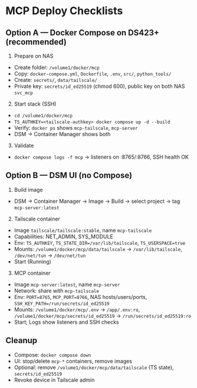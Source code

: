 # MCP Deploy Checklists

## Option A — Docker Compose on DS423+ (recommended)
1. Prepare on NAS
- Create folder: `/volume1/docker/mcp`
- Copy: `docker-compose.yml`, `Dockerfile`, `.env`, `src/`, `python_tools/`
- Create: `secrets/`, `data/tailscale/`
- Private key: `secrets/id_ed25519` (chmod 600), public key on both NAS `svc_mcp`

2. Start stack (SSH)
- `cd /volume1/docker/mcp`
- `TS_AUTHKEY=<tailscale-authkey> docker compose up -d --build`
- Verify: `docker ps` shows `mcp-tailscale`, `mcp-server`
- DSM → Container Manager shows both

3. Validate
- `docker compose logs -f mcp` → listeners on :8765/:8766, SSH health OK

## Option B — DSM UI (no Compose)
1. Build image
- DSM → Container Manager → Image → Build → select project → tag `mcp-server:latest`

2. Tailscale container
- Image `tailscale/tailscale:stable`, name `mcp-tailscale`
- Capabilities: NET_ADMIN, SYS_MODULE
- Env: `TS_AUTHKEY`, `TS_STATE_DIR=/var/lib/tailscale`, `TS_USERSPACE=true`
- Mounts: `/volume1/docker/mcp/data/tailscale` → `/var/lib/tailscale`, `/dev/net/tun` → `/dev/net/tun`
- Start (Running)

3. MCP container
- Image `mcp-server:latest`, name `mcp-server`
- Network: share with `mcp-tailscale`
- Env: `PORT=8765`, `MCP_PORT=8766`, NAS hosts/users/ports, `SSH_KEY_PATH=/run/secrets/id_ed25519`
- Mounts: `/volume1/docker/mcp/.env` → `/app/.env:ro`, `/volume1/docker/mcp/secrets/id_ed25519` → `/run/secrets/id_ed25519:ro`
- Start; Logs show listeners and SSH checks

## Cleanup
- Compose: `docker compose down`
- UI: stop/delete `mcp-*` containers, remove images
- Optional: remove `/volume1/docker/mcp/data/tailscale` (TS state), `secrets/id_ed25519`
- Revoke device in Tailscale admin


